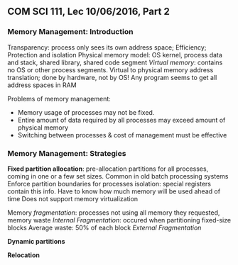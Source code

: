 ## COM SCI 111, Lec 10/06/2016, Part 2
### Memory Management: Introduction
Transparency: process only sees its own address space; Efficiency; Protection and isolation
Physical memory model: OS kernel, process data and stack, shared library, shared code segment
*Virtual memory*: contains no OS or other process segments. Virtual to physical memory address translation; done by hardware, not by OS!
	Any program seems to get all address spaces in RAM

Problems of memory management:
- Memory usage of processes may not be fixed.
- Entire amount of data required by all processes may exceed amount of physical memory
- Switching between processes & cost of management must be effective

### Memory Management: Strategies
**Fixed partition allocation**: pre-allocation partitions for all processes, coming in one or a few set sizes. Common in old batch processing systems
	Enforce partition boundaries for processes isolation: special registers contain this info.
	Have to know how much memory will be used ahead of time
	Does not support memory virtualization

Memory *fragmentation*: processes not using all memory they requested, memory waste
*Internal Fragmentation*: occured when partitioning fixed-size blocks
	Average waste: 50% of each block
*External Fragmentation*

**Dynamic partitions**

**Relocation**